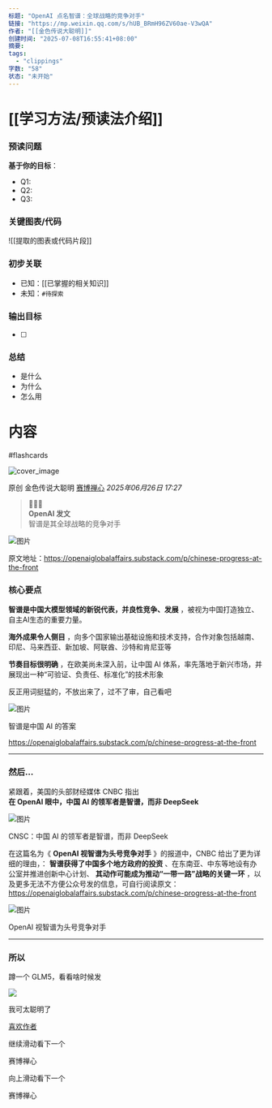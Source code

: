 ```yaml
---
标题: "OpenAI 点名智谱：全球战略的竞争对手"
链接: "https://mp.weixin.qq.com/s/hUB_BRmH96ZV60ae-V3wQA"
作者: "[[金色传说大聪明]]"
创建时间: "2025-07-08T16:55:41+08:00"
摘要:
tags:
  - "clippings"
字数: "58"
状态: "未开始"
---
```

# [[学习方法/预读法介绍]]
### 预读问题  
**基于你的目标**：
- Q1: 
- Q2: 
- Q3:   

### 关键图表/代码  
![[提取的图表或代码片段]]
### 初步关联  
- 已知：[[已掌握的相关知识]]  
- 未知：`#待探索`  

### 输出目标
- [ ] 

### 总结
- 是什么
- 为什么
- 怎么用

# 内容
#flashcards

![cover_image](https://mmbiz.qpic.cn/mmbiz_jpg/2icSMc1VBIYr5z79NJzyJrRwqjsCEicIn3QfwDIGGvTkI6rvJCbSLCviapjiar0Zwz0yniaJYKHMDiafNJ5j6MSZ1bMg/0?wx_fmt=jpeg)

原创 金色传说大聪明 [赛博禅心](https://mp.weixin.qq.com/s/) *2025年06月26日 17:27*

> 🍉🍉🍉  
> **OpenAI 发文**  
> 智谱是其全球战略的竞争对手

![图片](https://mmbiz.qpic.cn/mmbiz_png/2icSMc1VBIYr5z79NJzyJrRwqjsCEicIn3xMrYakYw1Mkmlv6nJ5R5Y4DCicm0V6y5RZZibZTCCtUIZLiaaS4gIVdcg/640?wx_fmt=png&from=appmsg&tp=webp&wxfrom=5&wx_lazy=1)

原文地址：https://openaiglobalaffairs.substack.com/p/chinese-progress-at-the-front

### 核心要点

**智谱是中国大模型领域的新锐代表，并良性竞争、发展** ，被视为中国打造独立、自主AI生态的重要力量。

**海外成果令人侧目** ，向多个国家输出基础设施和技术支持，合作对象包括越南、印尼、马来西亚、新加坡、阿联酋、沙特和肯尼亚等

**节奏目标很明确** ，在欧美尚未深入前，让中国 AI 体系，率先落地于新兴市场，并展现出一种“可验证、负责任、标准化”的技术形象

反正用词挺猛的，不放出来了，过不了审，自己看吧

![图片](https://mmbiz.qpic.cn/mmbiz_png/2icSMc1VBIYr5z79NJzyJrRwqjsCEicIn3YYiaCXlY4yV7ibTic206WKG3YLoVu6O8gd3taRXVE5zfeBqULHQVPLvwg/640?wx_fmt=png&from=appmsg&tp=webp&wxfrom=5&wx_lazy=1)

智谱是中国 AI 的答案

https://openaiglobalaffairs.substack.com/p/chinese-progress-at-the-front

---

### 然后...

紧跟着，美国的头部财经媒体 CNBC 指出  
**在 OpenAI 眼中，中国 AI 的领军者是智谱，而非 DeepSeek**

![图片](https://mmbiz.qpic.cn/mmbiz_png/2icSMc1VBIYr5z79NJzyJrRwqjsCEicIn3fTmbUbLopwGzLIgKWtZUY6nKAsh0rkgtvB5UUCRkTclRsICGfYNeZA/640?wx_fmt=png&from=appmsg&tp=webp&wxfrom=5&wx_lazy=1)

CNSC：中国 AI 的领军者是智谱，而非 DeepSeek

在这篇名为《 **OpenAI 视智谱为头号竞争对手** 》的报道中，CNBC 给出了更为详细的理由，： **智谱获得了中国多个地方政府的投资** 、在东南亚、中东等地设有办公室并推进创新中心计划、 **其动作可能成为推动“一带一路”战略的关键一环** ，以及更多无法不方便公众号发的信息，可自行阅读原文：  
https://openaiglobalaffairs.substack.com/p/chinese-progress-at-the-front

![图片](https://mmbiz.qpic.cn/mmbiz_png/2icSMc1VBIYr5z79NJzyJrRwqjsCEicIn3GWFDkMxWDXnelFaETkJHaY3CbLNBbhXXZ1sgRDEmRic6k3ByrEcG6GA/640?wx_fmt=png&from=appmsg&tp=webp&wxfrom=5&wx_lazy=1)

OpenAI 视智谱为头号竞争对手

---

### 所以

蹲一个 GLM5，看看啥时候发

  

![](https://mmbiz.qlogo.cn/mmbiz_jpg/yicicibFNACIINkaic8dEXp0icq7Oye1KexrdbANm5yrjtW5y4yJBChyzy8w5pMvkLia2azYWuSdItPajaic3Al4OQqSQ/0?wx_fmt=jpeg)

我可太聪明了

 [喜欢作者](https://mp.weixin.qq.com/s/)

继续滑动看下一个

赛博禅心

向上滑动看下一个

赛博禅心